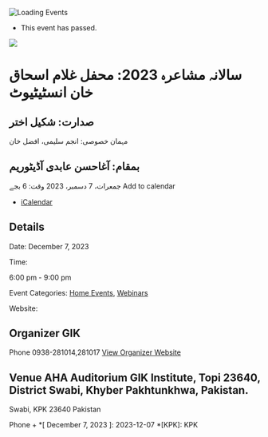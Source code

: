 ![Loading Events](https://giki.edu.pk/event/%d8%b3%d8%a7%d9%84%d8%a7%d9%86%db%81-%d9%85%d8%b4%d8%a7%d8%b9%d8%b1%db%81-2023-%d9%85%d8%ad%d9%81%d9%84-%d8%ba%d9%84%d8%a7%d9%85-%d8%a7%d8%b3%d8%ad%d8%a7%d9%82-%d8%ae%d8%a7%d9%86-%d8%a7%d9%86%d8%b3/)
  * This event has passed.


![](https://giki.edu.pk/event/%d8%b3%d8%a7%d9%84%d8%a7%d9%86%db%81-%d9%85%d8%b4%d8%a7%d8%b9%d8%b1%db%81-2023-%d9%85%d8%ad%d9%81%d9%84-%d8%ba%d9%84%d8%a7%d9%85-%d8%a7%d8%b3%d8%ad%d8%a7%d9%82-%d8%ae%d8%a7%d9%86-%d8%a7%d9%86%d8%b3/)
# سالانہ مشاعرہ 2023: محفل غلام اسحاق خان انسٹیٹیوٹ
##  صدارت: شکیل اختر  
مہمان خصوصی: انجم سلیمی، افضل خان
##  بمقام: آغاحسن عابدی آڈیٹوریم  
جمعرات، 7 دسمبر، 2023 وقت: 6 بجے
Add to calendar 
  * [ iCalendar ](webcal://giki.edu.pk/event/%d8%b3%d8%a7%d9%84%d8%a7%d9%86%db%81-%d9%85%d8%b4%d8%a7%d8%b9%d8%b1%db%81-2023-%d9%85%d8%ad%d9%81%d9%84-%d8%ba%d9%84%d8%a7%d9%85-%d8%a7%d8%b3%d8%ad%d8%a7%d9%82-%d8%ae%d8%a7%d9%86-%d8%a7%d9%86%d8%b3/?ical=1)


##  Details  

Date: 
     December 7, 2023  

Time: 
    
6:00 pm - 9:00 pm  

Event Categories:
     [Home Events](https://giki.edu.pk/events/category/home_events/), [Webinars](https://giki.edu.pk/events/category/webinars/) 

Website: 

## Organizer      GIK  

Phone 
     0938-281014,281017       [View Organizer Website](https://www.giki.edu.pk)
##  Venue       AHA Auditorium       GIK Institute, Topi 23640, District Swabi, Khyber Pakhtunkhwa, Pakistan.   
Swabi, KPK 23640 Pakistan 

Phone 
     + 
  *[ December 7, 2023 ]: 2023-12-07
  *[KPK]: KPK
